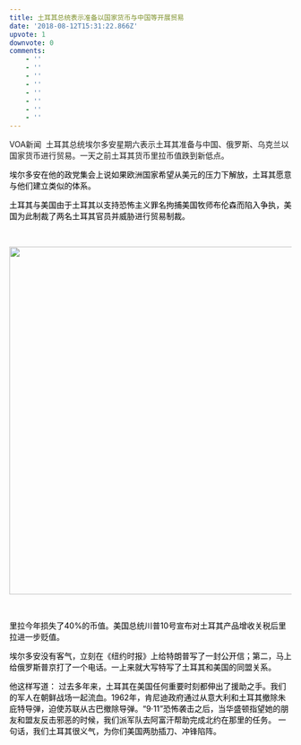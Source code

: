 ```yaml
---
title: 土耳其总统表示准备以国家货币与中国等开展贸易
date: '2018-08-12T15:31:22.866Z'
upvote: 1
downvote: 0
comments:
    - ''
    - ''
    - ''
    - ''
    - ''
    - ''
    - ''
    - ''
---
```


<div class="wsw">VOA新闻&nbsp; <span class="NormalTextRun SCXW58305247" style="background-color: inherit;">土耳其总统埃尔多安星期六表示土耳其准备与中国、俄罗斯、乌克兰以国家货币进行贸易。一天之前土耳其货币里拉币值跌到新低点。</span><div class="OutlineElement Ltr SCXW58305247" style=""></div><div class="OutlineElement Ltr SCXW58305247" style=""><p class="Paragraph SCXW58305247" style="font-weight: normal; background-color: transparent; color: windowtext;"></p></div><div class="OutlineElement Ltr SCXW58305247" style=""><p class="Paragraph SCXW58305247" style="font-weight: normal; background-color: transparent; color: windowtext;"><span class="NormalTextRun SCXW58305247" style="background-color: inherit;">埃尔多安在他的政党集会上说如果欧洲国家希望从美元的压力下解放，土耳其愿意与他们建立类似的</span><span class="NormalTextRun SCXW58305247" style="background-color: inherit;">体系。</span></p></div><div class="OutlineElement Ltr SCXW58305247" style=""><p class="Paragraph SCXW58305247" style="font-weight: normal; background-color: transparent; color: windowtext;"></p></div><div class="OutlineElement Ltr SCXW58305247" style=""><p class="Paragraph SCXW58305247" style="font-weight: normal; background-color: transparent; color: windowtext;"><span class="NormalTextRun SCXW58305247" style="background-color: inherit;">土耳其与美国由于土耳其以支持恐怖主义罪名拘捕美国牧师布伦森而陷入争执，美国为此制裁了两名土耳其官员并威胁进行贸易制裁。</span></p><p class="Paragraph SCXW58305247" style="font-weight: normal; background-color: transparent; color: windowtext;"><br></p><p class="Paragraph SCXW58305247" style="font-weight: normal; background-color: transparent; color: windowtext;"><img src="https://p0.ifengimg.com/pmop/2018/0812/F98CBDBBF82EEE8E2118526226C10A9279198466_size62_w620_h441.jpeg" style="width: 620px;"></p><p class="Paragraph SCXW58305247" style="font-weight: normal; background-color: transparent; color: windowtext;"><br></p></div><div class="OutlineElement Ltr SCXW58305247" style=""><p class="Paragraph SCXW58305247" style="font-weight: normal; background-color: transparent; color: windowtext;"></p></div><div class="OutlineElement Ltr SCXW58305247" style=""><p class="Paragraph SCXW58305247" style="font-weight: normal; background-color: transparent; color: windowtext;"><span class="NormalTextRun SCXW58305247" style="background-color: inherit;">里拉今年损失了40%的币值。美国总统川普10号宣布对土耳其产品增收关税后里拉进一步贬值。</span>&nbsp;<br></p><p class="Paragraph SCXW58305247" style="color: windowtext; background-color: transparent;">埃尔多安没有客气，立刻在《纽约时报》上给特朗普写了一封公开信；第二，马上给俄罗斯普京打了一个电话。一上来就大写特写了土耳其和美国的同盟关系。</p><p class="Paragraph SCXW58305247" style="color: windowtext; background-color: transparent;">他这样写道： 过去多年来，土耳其在美国任何重要时刻都伸出了援助之手。我们的军人在朝鲜战场一起流血。1962年，肯尼迪政府通过从意大利和土耳其撤除朱庇特导弹，迫使苏联从古巴撤除导弹。“9·11”恐怖袭击之后，当华盛顿指望她的朋友和盟友反击邪恶的时候，我们派军队去阿富汗帮助完成北约在那里的任务。 一句话，我们土耳其很义气，为你们美国两肋插刀、冲锋陷阵。<b></b><i></i><u></u><sub></sub><sup></sup><strike></strike><br></p></div><p></p></div>
